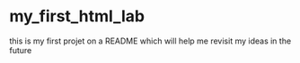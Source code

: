 # my_first_html_lab
this is my first projet on a README which will help me revisit my ideas in the future

